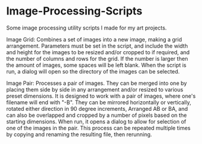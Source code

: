 # Image-Processing-Scripts
Some image processing utility scripts I made for my art projects.

Image Grid:
Combines a set of images into a new image, making a grid arrangement. Parameters must be set in the script, and include the width and height for the images to be resized and/or cropped to if required, and the number of columns and rows for the grid. If the number is larger then the amount of images, some spaces will be left blank. When the script is run, a dialog will open so the directory of the images can be selected.

Image Pair:
Processes a pair of images. They can be merged into one by placing them side by side in any arrangement and/or resized to various preset dimensions. It is designed to work with a pair of images, where one's filename will end with "-B". They can be mirrored horizontally or vertically, rotated either direction in 90 degree increments, Arranged AB or BA, and can also be overlapped and cropped by a number of pixels based on the starting dimensions. When run, it opens a dialog to allow for selection of one of the images in the pair. This process can be repeated multiple times by copying and renaming the resulting file, then rerunning.
